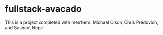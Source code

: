 # fullstack-avacado
This is a project completed with members: Michael Olson, Chris Predovich, and Sushant Nepal 
